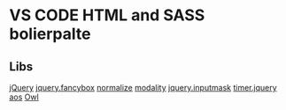 # VS CODE HTML and SASS bolierpalte

## Libs
[jQuery]()
[jquery.fancybox]()
[normalize]()
[modality]()
[jquery.inputmask]()
[timer.jquery]()
[aos]()
[Owl]()